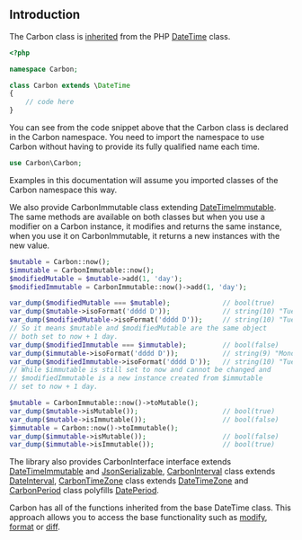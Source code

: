 ##  Introduction

The Carbon class is [inherited](http://php.net/manual/en/keyword.extends.php) from the PHP [DateTime](http://www.php.net/manual/en/class.datetime.php) class.

```php
<?php

namespace Carbon;

class Carbon extends \DateTime
{
    // code here
}

```

You can see from the code snippet above that the Carbon class is declared in the Carbon namespace. You need to import the namespace to use Carbon without having to provide its fully qualified name each time.

```php
use Carbon\Carbon;
```

Examples in this documentation will assume you imported classes of the Carbon namespace this way.

We also provide CarbonImmutable class extending [DateTimeImmutable](http://www.php.net/manual/en/class.datetimeimmutable.php). The same methods are available on both classes but when you use a modifier on a Carbon instance, it modifies and returns the same instance, when you use it on CarbonImmutable, it returns a new instances with the new value.

```php
$mutable = Carbon::now();
$immutable = CarbonImmutable::now();
$modifiedMutable = $mutable->add(1, 'day');
$modifiedImmutable = CarbonImmutable::now()->add(1, 'day');

var_dump($modifiedMutable === $mutable);             // bool(true)
var_dump($mutable->isoFormat('dddd D'));             // string(10) "Tuesday 15"
var_dump($modifiedMutable->isoFormat('dddd D'));     // string(10) "Tuesday 15"
// So it means $mutable and $modifiedMutable are the same object
// both set to now + 1 day.
var_dump($modifiedImmutable === $immutable);         // bool(false)
var_dump($immutable->isoFormat('dddd D'));           // string(9) "Monday 14"
var_dump($modifiedImmutable->isoFormat('dddd D'));   // string(10) "Tuesday 15"
// While $immutable is still set to now and cannot be changed and
// $modifiedImmutable is a new instance created from $immutable
// set to now + 1 day.

$mutable = CarbonImmutable::now()->toMutable();
var_dump($mutable->isMutable());                     // bool(true)
var_dump($mutable->isImmutable());                   // bool(false)
$immutable = Carbon::now()->toImmutable();
var_dump($immutable->isMutable());                   // bool(false)
var_dump($immutable->isImmutable());                 // bool(true)
```

The library also provides CarbonInterface interface extends [DateTimeImmutable](http://www.php.net/manual/en/class.datetimeimmutable.php) and [JsonSerializable](http://www.php.net/manual/en/class.jsonserializable.php), [CarbonInterval](https://carbon.nesbot.com/docs/#api-interval) class extends [DateInterval](http://www.php.net/manual/en/class.dateinterval.php), [CarbonTimeZone](https://carbon.nesbot.com/docs/#api-timezone) class extends [DateTimeZone](http://www.php.net/manual/en/class.datetimezone.php) and [CarbonPeriod](https://carbon.nesbot.com/docs/#api-period) class polyfills [DatePeriod](http://www.php.net/manual/en/class.dateperiod.php).

Carbon has all of the functions inherited from the base DateTime class. This approach allows you to access the base functionality such as [modify](http://php.net/manual/en/datetime.modify.php), [format](http://php.net/manual/en/datetime.format.php) or [diff](http://php.net/manual/en/datetime.diff.php).